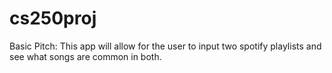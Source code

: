 # cs250proj

Basic Pitch: This app will allow for the user to input two spotify playlists and see what songs are common in both.
